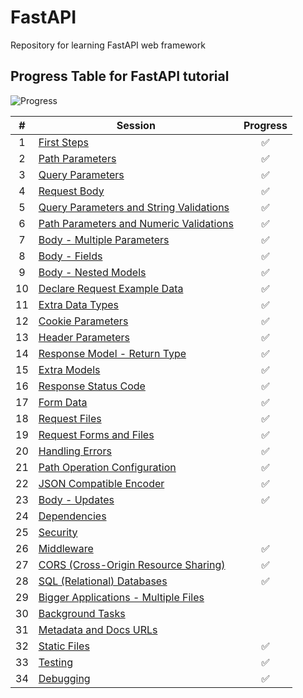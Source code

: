 # FastAPI

Repository for learning FastAPI web framework

## Progress Table for FastAPI tutorial

![Progress](https://progress-bar.dev/82/?title=progress)

| #  | Session                                                                                                           | Progress |
|:--:|-------------------------------------------------------------------------------------------------------------------|:--------:|
| 1  | [First Steps](https://fastapi.tiangolo.com/tutorial/first-steps/)                                                 |    ✅     |
| 2  | [Path Parameters](https://fastapi.tiangolo.com/tutorial/path-params/)                                             |    ✅     |
| 3  | [Query Parameters](https://fastapi.tiangolo.com/tutorial/query-params/)                                           |    ✅     |
| 4  | [Request Body](https://fastapi.tiangolo.com/tutorial/body/)                                                       |    ✅     |
| 5  | [Query Parameters and String Validations](https://fastapi.tiangolo.com/tutorial/query-params-str-validations/)    |    ✅     |
| 6  | [Path Parameters and Numeric Validations](https://fastapi.tiangolo.com/tutorial/path-params-numeric-validations/) |    ✅     |
| 7  | [Body - Multiple Parameters](https://fastapi.tiangolo.com/tutorial/body-multiple-params/)                         |    ✅     |
| 8  | [Body - Fields](https://fastapi.tiangolo.com/tutorial/body-fields/)                                               |    ✅     |
| 9  | [Body - Nested Models](https://fastapi.tiangolo.com/tutorial/body-nested-models/)                                 |    ✅     |
| 10 | [Declare Request Example Data](https://fastapi.tiangolo.com/tutorial/schema-extra-example/)                       |    ✅     |
| 11 | [Extra Data Types](https://fastapi.tiangolo.com/tutorial/extra-data-types/)                                       |    ✅     |
| 12 | [Cookie Parameters](https://fastapi.tiangolo.com/tutorial/cookie-params/)                                         |    ✅     |
| 13 | [Header Parameters](https://fastapi.tiangolo.com/tutorial/header-params/)                                         |    ✅     |
| 14 | [Response Model - Return Type](https://fastapi.tiangolo.com/tutorial/response-model/)                             |    ✅     |
| 15 | [Extra Models](https://fastapi.tiangolo.com/tutorial/extra-models/)                                               |    ✅     |
| 16 | [Response Status Code](https://fastapi.tiangolo.com/tutorial/response-status-code/)                               |    ✅     |
| 17 | [Form Data](https://fastapi.tiangolo.com/tutorial/request-forms/)                                                 |    ✅     |
| 18 | [Request Files](https://fastapi.tiangolo.com/tutorial/request-files/)                                             |    ✅     |
| 19 | [Request Forms and Files](https://fastapi.tiangolo.com/tutorial/request-forms-and-files/)                         |    ✅     |
| 20 | [Handling Errors](https://fastapi.tiangolo.com/tutorial/handling-errors/)                                         |    ✅     |
| 21 | [Path Operation Configuration](https://fastapi.tiangolo.com/tutorial/path-operation-configuration/)               |    ✅     |
| 22 | [JSON Compatible Encoder](https://fastapi.tiangolo.com/tutorial/encoder/)                                         |    ✅     |
| 23 | [Body - Updates](https://fastapi.tiangolo.com/tutorial/body-updates/)                                             |    ✅     |
| 24 | [Dependencies](https://fastapi.tiangolo.com/tutorial/dependencies/)                                               |          |
| 25 | [Security](https://fastapi.tiangolo.com/tutorial/security/)                                                       |          |
| 26 | [Middleware](https://fastapi.tiangolo.com/tutorial/middleware/)                                                   |    ✅     |
| 27 | [CORS (Cross-Origin Resource Sharing)](https://fastapi.tiangolo.com/tutorial/cors/)                               |    ✅     |
| 28 | [SQL (Relational) Databases](https://fastapi.tiangolo.com/tutorial/sql-databases/)                                |    ✅     |
| 29 | [Bigger Applications - Multiple Files](https://fastapi.tiangolo.com/tutorial/bigger-applications/)                |          |
| 30 | [Background Tasks](https://fastapi.tiangolo.com/tutorial/background-tasks/)                                       |          |
| 31 | [Metadata and Docs URLs](https://fastapi.tiangolo.com/tutorial/metadata/)                                         |          |
| 32 | [Static Files](https://fastapi.tiangolo.com/tutorial/static-files/)                                               |    ✅     |
| 33 | [Testing](https://fastapi.tiangolo.com/tutorial/testing/)                                                         |    ✅     |
| 34 | [Debugging](https://fastapi.tiangolo.com/tutorial/debugging/)                                                     |    ✅     |
